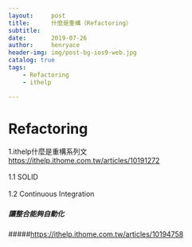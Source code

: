 ```yaml
---
layout:     post
title:      什麼是重構（Refactoring）
subtitle:   
date:       2019-07-26
author:     henryace
header-img: img/post-bg-ios9-web.jpg
catalog: true
tags:
    - Refactoring
    - ithelp

---
```

# Refactoring

1.ithelp什麼是重構系列文  
<https://ithelp.ithome.com.tw/articles/10191272>

1.1 SOLID　　

1.2 Continuous Integration　　
##### 讓整合能夠自動化　　
#####<https://ithelp.ithome.com.tw/articles/10194758>